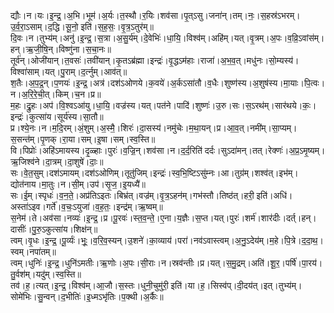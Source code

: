 

  
द्यौः।न।यः।इ॒न्द्र॒।अ॒भि।भूम॑।अ॒र्यः।त॒स्थौ।र॒यिः।शव॑सा।पृ॒त्ऽसु।जना॑न्।तम्।नः॒।स॒हस्र॑ऽभरम्।उ॒र्व॒रा॒ऽसाम्।द॒द्धि।सू॒नो॒ इति॑।स॒ह॒सः॒।वृ॒त्र॒ऽतुर॑म्॥  
दि॒वः।न।तुभ्य॑म्।अनु॑।इ॒न्द्र॒।स॒त्रा।अ॒सु॒र्य॑म्।दे॒वेभिः॑।धा॒यि॒।विश्व॑म्।अहि॑म्।यत्।वृ॒त्रम्।अ॒पः।व॒व्रि॒ऽवांस॑म्।हन्।ऋ॒जी॒षि॒न्।विष्णु॑ना।स॒चा॒नः॥  
तूर्व॑न्।ओजी॑यान्।त॒वसः॑।तवी॑यान्।कृ॒तऽब्र॑ह्मा।इन्द्रः॑।वृ॒द्धऽम॑हाः।राजा॑।अ॒भ॒व॒त्।मधु॑नः।सो॒म्यस्य॑।विश्वा॑साम्।यत्।पु॒राम्।द॒र्त्नुम्।आव॑त्॥  
श॒तैः।अ॒प॒द्र॒न्।प॒णयः॑।इ॒न्द्र॒।अत्र॑।दश॑ऽओणये।क॒वये॑।अ॒र्कऽसा॑तौ।व॒धैः।शुष्ण॑स्य।अ॒शुष॑स्य।मा॒याः।पि॒त्वः।न।अ॒रि॒रे॒ची॒त्।किम्।च॒न।प्र॥  
म॒हः।द्रु॒हः।अप॑।वि॒श्वऽआ॑यु।धा॒यि॒।वज्र॑स्य।यत्।पत॑ने।पादि॑।शुष्णः॑।उ॒रु।सः।स॒ऽरथ॑म्।सार॑थये।कः॒।इन्द्रः॑।कुत्सा॑य।सूर्य॑स्य।सा॒तौ॥  
प्र।श्ये॒नः।न।म॒दि॒रम्।अं॒शुम्।अ॒स्मै॒।शिरः॑।दा॒सस्य॑।नमु॑चेः।म॒था॒यन्।प्र।आ॒व॒त्।नमी॑म्।सा॒प्यम्।स॒सन्त॑म्।पृ॒णक्।रा॒या।सम्।इ॒षा।सम्।स्व॒स्ति॥  
वि।पिप्रोः॑।अहि॑ऽमायस्य।दृ॒ळ्हाः।पुरः॑।व॒ज्रि॒न्।शव॑सा।न।द॒र्द॒रिति॑ दर्दः।सुऽदा॑मन्।तत्।रेक्णः॑।अ॒प्र॒ऽमृ॒ष्यम्।ऋ॒जिश्व॑ने।दा॒त्रम्।दा॒शुषे॑।दाः॒॥  
सः।वे॒त॒सुम्।दश॑ऽमायम्।दश॑ऽओणिम्।तूतु॑जिम्।इन्द्रः॑।स्व॒भि॒ष्टिऽसु॑म्नः।आ।तुग्र॑म्।शश्व॑त्।इभ॑म्।द्योत॑नाय।मा॒तुः।न।सी॒म्।उप॑।सृ॒ज॒।इ॒यध्यै॑॥  
सः।ई॒म्।स्पृधः॑।व॒न॒ते॒।अप्र॑तिऽइतः।बिभ्र॑त्।वज्र॑म्।वृ॒त्र॒ऽहन॑म्।गभ॑स्तौ।तिष्ठ॑त्।हरी॒ इति॑।अधि॑।अस्ता॑ऽइव।गर्ते॑।व॒चः॒ऽयुजा॑।व॒ह॒तः॒।इन्द्र॑म्।ऋ॒ष्वम्॥  
स॒नेम॑।ते।अव॑सा।नव्यः॑।इ॒न्द्र॒।प्र।पू॒रवः॑।स्त॒व॒न्ते॒।ए॒ना।य॒ज्ञैः।स॒प्त।यत्।पुरः॑।शर्म॑।शार॑दीः।दर्त्।हन्।दासीः॑।पु॒रु॒ऽकुत्सा॑य।शिक्ष॑न्॥  
त्वम्।वृ॒धः।इ॒न्द्र॒।पू॒र्व्यः॑।भूः॒।व॒रि॒व॒स्यन्।उ॒शने॑।का॒व्याय॑।परा॑।नव॑ऽवास्त्वम्।अ॒नु॒ऽदेय॑म्।म॒हे।पि॒त्रे।द॒दा॒थ॒।स्वम्।नपा॑तम्॥  
त्वम्।धुनिः॑।इ॒न्द्र॒।धुनि॑ऽमतीः।ऋ॒णोः।अ॒पः।सी॒राः।न।स्रव॑न्तीः।प्र।यत्।स॒मु॒द्रम्।अति॑।शू॒र॒।पर्षि॑।पा॒रय॑।तु॒र्वश॑म्।यदु॑म्।स्व॒स्ति॥  
तव॑।ह॒।त्यत्।इ॒न्द्र॒।विश्व॑म्।आ॒जौ।स॒स्तः।धुनी॒चुमु॑री॒ इति॑।या।ह॒।सिस्व॑प्।दी॒दय॑त्।इत्।तुभ्य॑म्।सोमे॑भिः।सु॒न्वन्।द॒भीतिः॑।इ॒ध्मऽभृ॑तिः।प॒क्थी।अ॒र्कैः॥  
